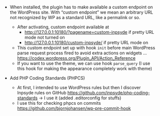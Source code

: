 - When installed, the plugin has to make available a custom endpoint on the WordPress site. With “custom endpoint” we mean an arbitrary URL not recognized by WP as a standard URL, like a permalink or so.
  - After activating, custom endpoint available at
    - http://127.0.0.1:10180/?pagename=custom-inpsyde if pretty URL mode not turned on
    - http://127.0.0.1:10180/custom-inpsyde/ if pretty URL mode on
  - This custom endpoint set up with hook `init` before main WordPress parse request process fired to avoid extra actions on widgets ... https://codex.wordpress.org/Plugin_API/Action_Reference
  - If you want to use the theme, we can use hook `parse_query` (I use this hook for making the appearance completely work with theme)

- Add PHP Coding Standards (PHPCS)
  - At first, I intended to use WordPress rules but then I discover Inpsyde rules on GitHub https://github.com/inpsyde/php-coding-standards -> I use it (added .editorconfig for stuffs)
  - I use this for checking phpcs on commits https://github.com/bjornjohansen/wp-pre-commit-hook
